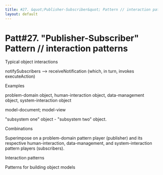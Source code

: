 ```yaml
---
title: #27. &quot;Publisher-Subscriber&quot; Pattern // interaction patterns
layout: default
---
```




# Patt#27. &quot;Publisher-Subscriber&quot; Pattern // interaction patterns 

 

Typical object interactions 

 notifySubscribers --&gt; receiveNotification (which, in turn, invokes
executeAction) 

Examples

 problem-domain object, human-interaction object, data-management object,
system-interaction object 

 model-document; model-view 

 &quot;subsystem one&quot; object - &quot;subsystem two&quot; object. 

Combinations 

 Superimpose on a problem-domain pattern player (publisher) and its respective
human-interaction, data-management, and system-interaction pattern players (subscribers). 

Interaction patterns

Patterns for building object models



